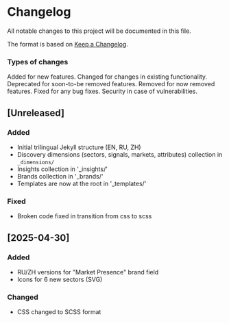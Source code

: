 # Changelog

All notable changes to this project will be documented in this file.

The format is based on [Keep a Changelog](https://keepachangelog.com/en/1.0.0/).

### Types of changes
Added for new features.
Changed for changes in existing functionality.
Deprecated for soon-to-be removed features.
Removed for now removed features.
Fixed for any bug fixes.
Security in case of vulnerabilities.

## [Unreleased]

### Added
- Initial trilingual Jekyll structure (EN, RU, ZH)
- Discovery dimensions (sectors, signals, markets, attributes) collection in `_dimensions/`
- Insights collection in '_insights/'
- Brands collection in '_brands/'
- Templates are now at the root in '_templates/'

### Fixed
- Broken code fixed in transition from css to scss

## [2025-04-30]

### Added
- RU/ZH versions for "Market Presence" brand field
- Icons for 6 new sectors (SVG)

### Changed
- CSS changed to SCSS format 